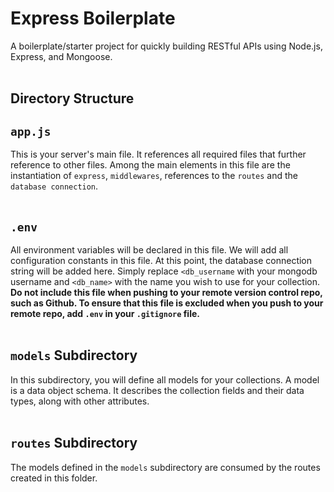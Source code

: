 # Express Boilerplate
A boilerplate/starter project for quickly building RESTful APIs using Node.js, Express, and Mongoose. <br/><br/>

## Directory Structure
## `app.js`
This is your server's main file. It references all required files that further reference to other files. Among the main elements in this file are the instantiation of `express`, `middlewares`, references to the `routes` and the `database connection`. <br/><br/>

## `.env`
All environment variables will be declared in this file. We will add all configuration constants in this file. At this point, the database connection string will be added here. Simply replace `<db_username` with your mongodb username and `<db_name>` with the name you wish to use for your collection.<br/> **Do not include this file when pushing to your remote version control repo, such as Github. To ensure that this file is excluded when you push to your remote repo, add `.env` in your `.gitignore` file.** <br/><br/>

## `models` Subdirectory
In this subdirectory, you will define all models for your collections. A model is a data object schema. It describes the collection fields and their data types, along with other attributes. <br/><br/>

## `routes` Subdirectory
The models defined in the `models` subdirectory are consumed by the routes created in this folder.
